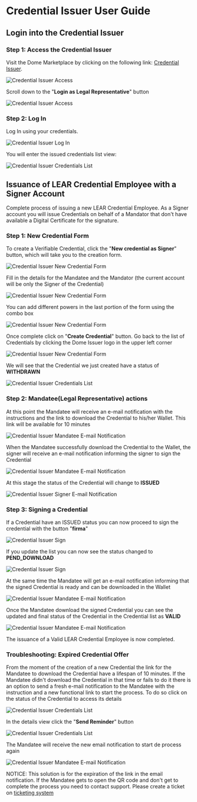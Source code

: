 # Credential Issuer User Guide

## Login into the Credential Issuer

### Step 1: Access the Credential Issuer
Visit the Dome Marketplace by clicking on the following link: [Credential Issuer](https://issuer.dome-marketplace-dev.org).

![Credential Issuer Access](./assets/01.png)

Scroll down to the "**Login as Legal Representative**" button

![Credential Issuer Access](./assets/02.png)

### Step 2: Log In
Log In using your credentials.

![Credential Issuer Log In](./assets/03.png)

You will enter the issued credentials list view:

![Credential Issuer Credentials List](./assets/04.png)

## Issuance of LEAR Credential Employee with a Signer Account
Complete process of issuing a new LEAR Credential Employee. As a Signer account you will issue Credentials on behalf of a Mandator that don't have available a Digital Certificate for the signature.
### Step 1: New Credential Form
To create a Verifiable Credential, click the "**New credential as Signer**" button, which will take you to the creation form.

![Credential Issuer New Credential Form](./assets/05.png)

Fill in the details for the Mandatee and the Mandator (the current account will be only the Signer of the Credential)

![Credential Issuer New Credential Form](./assets/06.png)

You can add different powers in the last portion of the form using the combo box

![Credential Issuer New Credential Form](./assets/07.png)

Once complete click on "**Create Credential**" button. Go back to the list of Credentials by clicking the Dome Issuer logo in the upper left corner

![Credential Issuer New Credential Form](./assets/08.png)

We will see that the Credential we just created have a status of **WITHDRAWN**

![Credential Issuer Credentials List](./assets/09.png)

### Step 2: Mandatee(Legal Representative) actions
At this point the Mandatee will receive an e-mail notification with the instructions and the link to download the Credential to his/her Wallet.
This link will be available for 10 minutes

![Credential Issuer Mandatee E-mail Notification](./assets/10.png)

When the Mandatee successfully download the Credential to the Wallet, the signer will receive an e-mail notification informing the signer to sign the Credential

![Credential Issuer Mandatee E-mail Notification](./assets/13.png)

At this stage the status of the Credential will change to **ISSUED**

![Credential Issuer Signer E-mail Notification](./assets/14.png)

### Step 3: Signing a Credential
If a Credential have an ISSUED status you can now proceed to sign the credential with the button "**firma**"

![Credential Issuer Sign](./assets/15.png)

If you update the list you can now see the status changed to **PEND_DOWNLOAD**

![Credential Issuer Sign](./assets/16.png)

At the same time the Mandatee will get an e-mail notification informing that the signed Credential is ready and can be downloaded in the Wallet

![Credential Issuer Mandatee E-mail Notification](./assets/17.png)

Once the Mandatee download the signed Credential you can see the updated and final status of the Credential in the Credential list as **VALID**

![Credential Issuer Mandatee E-mail Notification](./assets/18.png)

The issuance of a Valid LEAR Credential Employee is now completed.


### Troubleshooting: Expired Credential Offer
From the moment of the creation of a new Credential the link for the Mandatee to download the Credential have a lifespan of 10 minutes.
If the Mandatee didn't download the Credential in that time or fails to do it there is an option to send a fresh e-mail notification to the Mandatee with the instruction and a new functional link to start the process.
To do so click on the status of the Credential to access its details

![Credential Issuer Credentials List](./assets/11.png)

In the details view click the "**Send Reminder**" button

![Credential Issuer Credentials List](./assets/12.png)

The Mandatee will receive the new email notification to start de process again

![Credential Issuer Mandatee E-mail Notification](./assets/10.png)

NOTICE: This solution is for the expiration of the link in the email notification. If the Mandatee gets to open the QR code and don't get to complete the process you need to contact support. Please create a ticket on [ticketing system](https://ticketing.dome-marketplace-dev.org/)

